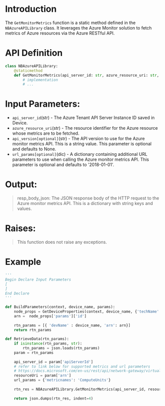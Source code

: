 # Introduction

The `GetMonitorMetrics` function is a static method defined in the `NBAzureAPILibrary` class. It leverages the Azure Monitor solution to fetch metrics of Azure resources via the Azure RESTful API.

# API Definition
```python
class NBAzureAPILibrary:
    @staticmethod
    def GetMonitorMetrics(api_server_id: str, azure_resource_uri: str, api_version: str, url_params: Dict[str, str]) -> Dict[str, Any]:
        # implementation
        # ...
```

# Input Parameters:
 - `api_server_id`(str) - The Azure Tenant API Server Instance ID saved in Device.
 - `azure_resource_uri`(str) - The resource identifier for the Azure resource whose metrics are to be fetched.
 - `api_version[optional]`(str) - The API version to use for the Azure monitor metrics API. This is a string value. This parameter is optional and defaults to None.
 - `url_params[optional]`(dic) - A dictionary containing additional URL parameters to use when calling the Azure monitor metrics API. This parameter is optional and defaults to '2018-01-01'.

# Output:
> resp_body_json: The JSON response body of the HTTP request to the Azure monitor metrics API. This is a dictionary with string keys and values.

# Raises:
> This function does not raise any exceptions.

# Example

```python
'''
Begin Declare Input Parameters
[
]
End Declare
'''
  
def BuildParameters(context, device_name, params):
    node_props = GetDeviceProperties(context, device_name, {'techName': 'Microsoft Azure', 'paramType': 'SDN', 'params' : ['id', 'vNetId']})
    arn =  node_props['params']['id']
  
    rtn_params = [{ 'devName' : device_name, 'arn': arn}]
    return rtn_params
      
def RetrieveData(rtn_params):
    if isinstance(rtn_params, str):
        rtn_params = json.loads(rtn_params)
    param = rtn_params
  
    api_server_id = param['apiServerId']
    # refer to link below for supported metrics and url parameters
    # https://docs.microsoft.com/en-us/rest/api/network-gateway/virtualnetworkgateways/get#code-try-0
    resourceUri = param['arn']
    url_params = {'metricnames': 'ComputeUnits'}
    
    rtn_res = NBAzureAPILibrary.GetMonitorMetrics(api_server_id, resourceUri, url_params)  # call Azure Insight Monitoring Service to get Metrics data
  
    return json.dumps(rtn_res, indent=4)
 ```

